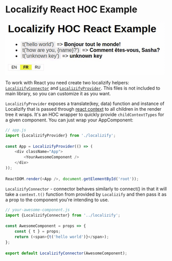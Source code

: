 # Localizify React HOC Example

![](examples/react-hoc/demo.gif)

To work with React you need create two localizify helpers: [`LocalizifyConnector`](examples/react-hoc/localizify/LocalizifyConnector) and [`LocalizifyProvider`](examples/react-hoc/localizify/LocalizifyProvider). This files is not included to main library, so you can customize it as you want.

`LocalizifyProvider` exposes a translate(key, data) function and instance of Localizify that is passed through [react context](https://facebook.github.io/react/docs/context.html) to all children in the render tree it wraps. It's an HOC wrapper to quickly provide `childContextTypes` for a given component. You can just wrap your AppComponent:

```js
// app.js
import {LocalizifyProvider} from './localizify';

const App = LocalizifyProvider(() => (
    <div className="App">
        <YourAwesomeComponent />
    </div>
));

ReactDOM.render(<App />, document.getElementById('root'));
```

`LocalizifyConnector` - connector behaves similarly to connect() in that it will take a `context.t()` function from provided by `Localizify` and then pass it as a prop to the component you're intending to use.

```js
// your-awesome-component.js
import {LocalizifyConnector} from '../localizify';

const AwesomeComponent = props => {
    const { t } = props;
    return (<span>{t('hello world')}</span>);
};

export default LocalizifyConnector(AwesomeComponent);
```
